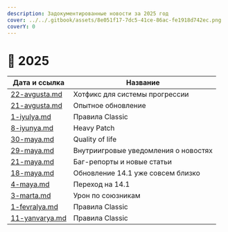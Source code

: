 ```yaml
---
description: Задокументированные новости за 2025 год
cover: ../../.gitbook/assets/8e051f17-7dc5-41ce-86ac-fe1918d742ec.png
coverY: 0
---
```


# 🐍 2025

| Дата и ссылка                              | Название                             |
| ------------------------------------------ | ------------------------------------ |
| [22-avgusta.md](22-avgusta.md "mention")   | Хотфикс для системы прогрессии       |
| [21-avgusta.md](21-avgusta.md "mention")   | Опытное обновление                   |
| [1-iyulya.md](1-iyulya.md "mention")       | Правила Classic                      |
| [8-iyunya.md](8-iyunya.md "mention")       | Heavy Patch                          |
| [30-maya.md](30-maya.md "mention")         | Quality of life                      |
| [29-maya.md](29-maya.md "mention")         | Внутриигровые уведомления о новостях |
| [21-maya.md](21-maya.md "mention")         | Баг-репорты и новые статьи           |
| [18-maya.md](18-maya.md "mention")         | Обновление 14.1 уже совсем близко    |
| [4-maya.md](4-maya.md "mention")           | Переход на 14.1                      |
| [3-marta.md](3-marta.md "mention")         | Урон по союзникам                    |
| [1-fevralya.md](1-fevralya.md "mention")   | Правила Classic                      |
| [11-yanvarya.md](11-yanvarya.md "mention") | Правила Classic                      |
